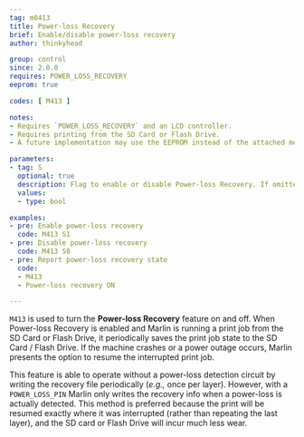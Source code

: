 ```yaml
---
tag: m0413
title: Power-loss Recovery
brief: Enable/disable power-loss recovery
author: thinkyhead

group: control
since: 2.0.0
requires: POWER_LOSS_RECOVERY
eeprom: true

codes: [ M413 ]

notes:
- Requires `POWER_LOSS_RECOVERY` and an LCD controller.
- Requires printing from the SD Card or Flash Drive.
- A future implementation may use the EEPROM instead of the attached media.

parameters:
- tag: S
  optional: true
  description: Flag to enable or disable Power-loss Recovery. If omitted, the current enabled state will be reported.
  values:
  - type: bool

examples:
- pre: Enable power-loss recovery
  code: M413 S1
- pre: Disable power-loss recovery
  code: M413 S0
- pre: Report power-loss recovery state
  code:
  - M413
  - Power-loss recovery ON

---
```


`M413` is used to turn the **Power-loss Recovery** feature on and off. When Power-loss Recovery is enabled and Marlin is running a print job from the SD Card or Flash Drive, it periodically saves the print job state to the SD Card / Flash Drive. If the machine crashes or a power outage occurs, Marlin presents the option to resume the interrupted print job.

This feature is able to operate without a power-loss detection circuit by writing the recovery file periodically (_e.g.,_ once per layer). However, with a `POWER_LOSS_PIN` Marlin only writes the recovery info when a power-loss is actually detected. This method is preferred because the print will be resumed exactly where it was interrupted (rather than repeating the last layer), and the SD card or Flash Drive will incur much less wear.
